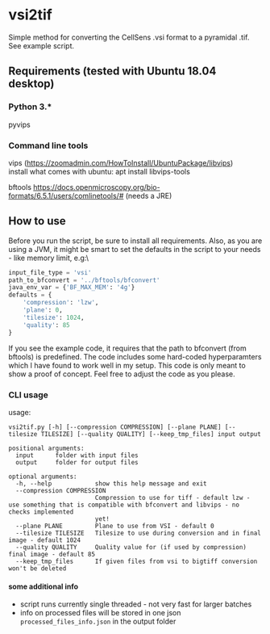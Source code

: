 # vsi2tif
Simple method for converting the CellSens .vsi format to a pyramidal .tif. See example script.

## Requirements (tested with Ubuntu 18.04 desktop)
### Python 3.*

pyvips

### Command line tools
vips (https://zoomadmin.com/HowToInstall/UbuntuPackage/libvips)\
install what comes with ubuntu:
apt install libvips-tools

bftools
https://docs.openmicroscopy.org/bio-formats/6.5.1/users/comlinetools/# (needs a JRE)

## How to use
Before you run the script, be sure to install all requirements. Also, as you are using a JVM, it might be smart to set the defaults in the script to your needs - like memory limit, e.g:\

```python
input_file_type = 'vsi'
path_to_bfconvert = '../bftools/bfconvert'
java_env_var = {'BF_MAX_MEM': '4g'}
defaults = {
    'compression': 'lzw',
    'plane': 0,
    'tilesize': 1024,
    'quality': 85
}
```

If you see the example code, it requires that the path to bfconvert (from bftools) is predefined. The code includes some hard-coded hyperparamters which I have found to work well in my setup. This code is only meant to show a proof of concept. Feel free to adjust the code as you please.

### CLI usage
usage:
```
vsi2tif.py [-h] [--compression COMPRESSION] [--plane PLANE] [--tilesize TILESIZE] [--quality QUALITY] [--keep_tmp_files] input output

positional arguments:
  input      folder with input files
  output     folder for output files

optional arguments:
  -h, --help            show this help message and exit
  --compression COMPRESSION
                        Compression to use for tiff - default lzw - use something that is compatible with bfconvert and libvips - no checks implemented
                        yet!
  --plane PLANE         Plane to use from VSI - default 0
  --tilesize TILESIZE   Tilesize to use during conversion and in final image - default 1024
  --quality QUALITY     Quality value for (if used by compression) final image - default 85
  --keep_tmp_files      If given files from vsi to bigtiff conversion won't be deleted
```

#### some additional info

* script runs currently single threaded - not very fast for larger batches
* info on processed files will be stored in one json `processed_files_info.json` in the output folder
